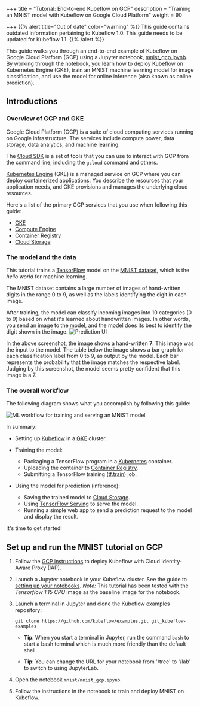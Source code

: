 +++
title = "Tutorial: End-to-end Kubeflow on GCP"
description = "Training an MNIST model with Kubeflow on Google Cloud Platform"
weight = 90
                    
+++
{{% alert title="Out of date" color="warning" %}}
This guide contains outdated information pertaining to Kubeflow 1.0. This guide
needs to be updated for Kubeflow 1.1.
{{% /alert %}}

This guide walks you through an end-to-end example of Kubeflow on Google
Cloud Platform (GCP) using a Jupyter notebook, 
[mnist_gcp.ipynb](https://github.com/kubeflow/examples/blob/master/mnist/mnist_gcp.ipynb). 
By working through the notebook, you learn
how to deploy Kubeflow on Kubernetes Engine (GKE), train an MNIST machine
learning model for image classification, and use the model for online inference
(also known as online prediction).

## Introductions

### Overview of GCP and GKE

Google Cloud Platform (GCP) is a suite of cloud computing services running
on Google infrastructure. The services include compute power, data storage,
data analytics, and machine learning.

The [Cloud SDK][cloud-sdk] is a set of tools that you can use to interact with
GCP from the command line, including the `gcloud` command and others.

[Kubernetes Engine][kubernetes-engine] (GKE) is a managed service on GCP where
you can deploy containerized applications. You describe the resources that your
application needs, and GKE provisions and manages the underlying
cloud resources.

Here's a list of the primary GCP services that you use when following this
guide:

  * [GKE][kubernetes-engine]
  * [Compute Engine][compute-engine]
  * [Container Registry][container-registry]
  * [Cloud Storage][cloud-storage]

### The model and the data

This tutorial trains a [TensorFlow][tensorflow] model on the
[MNIST dataset][mnist-data], which is the *hello world* for machine learning.

The MNIST dataset contains a large number of images of hand-written digits in
the range 0 to 9, as well as the labels identifying the digit in each image.

After training, the model can classify incoming images into 10 categories
(0 to 9) based on what it's learned about handwritten images. In other words,
you send an image to the model, and the model does its best to identify the
digit shown in the image.
<img src="/docs/images/gcp-e2e-ui-prediction.png"
    alt="Prediction UI"
    class="mt-3 mb-3 p-3 border border-info rounded">

In the above screenshot, the image shows a hand-written **7**. This image was
the input to the model. The table below the image shows a bar graph for each
classification label from 0 to 9, as output by the model. Each bar
represents the probability that the image matches the respective label.
Judging by this screenshot, the model seems pretty confident that this image
is a 7.

### The overall workflow

The following diagram shows what you accomplish by following this guide:

<img src="/docs/images/kubeflow-gcp-e2e-tutorial.svg" 
  alt="ML workflow for training and serving an MNIST model"
  class="mt-3 mb-3 border border-info rounded">


In summary:

* Setting up [Kubeflow][kubeflow] in a [GKE][kubernetes-engine]
  cluster.

* Training the model:

  * Packaging a TensorFlow program in a [Kubernetes][kubernetes] container.
  * Uploading the container to [Container Registry][container-registry].
  * Submitting a TensorFlow training ([tf.train][tf-train]) job.

* Using the model for prediction (inference):

  * Saving the trained model to [Cloud Storage][cloud-storage].
  * Using [TensorFlow Serving][tf-serving] to serve the model.
  * Running a simple web app to send a prediction request to the model and
    display the result.

It's time to get started!

## Set up and run the MNIST tutorial on GCP

1. Follow the [GCP instructions](/docs/gke/deploy/) to deploy Kubeflow with 
  Cloud Identity-Aware Proxy (IAP).

1. Launch a Jupyter notebook in your Kubeflow cluster. See the guide to
  [setting up your 
  notebooks](/docs/components/notebooks/setup/#create-a-jupyter-notebook-server-and-add-a-notebook).
  *Note:* This tutorial has been tested with the *Tensorflow 1.15 CPU* image
  as the baseline image for the notebook.

1. Launch a terminal in Jupyter and clone the Kubeflow examples repository:

   ```
   git clone https://github.com/kubeflow/examples.git git_kubeflow-examples
   ```

   * **Tip**: When you start a terminal in Jupyter, run the command `bash` to start
      a bash terminal which is much more friendly than the default shell.

   * **Tip**: You can change the URL for your notebook from '/tree' to '/lab' to switch to using JupyterLab.

1. Open the notebook `mnist/mnist_gcp.ipynb`.

1. Follow the instructions in the notebook to train and deploy MNIST on Kubeflow.


[mnist-data]: http://yann.lecun.com/exdb/mnist/index.html

[tensorflow]: https://www.tensorflow.org/
[tf-train]: https://www.tensorflow.org/api_guides/python/train
[tf-serving]: https://www.tensorflow.org/serving/

[kubernetes]: https://kubernetes.io/
[kubernetes-engine]: https://cloud.google.com/kubernetes-engine/
[container-registry]: https://cloud.google.com/container-registry/
[cloud-storage]: https://cloud.google.com/storage/
[compute-engine]: https://cloud.google.com/compute/
[cloud-sdk]: https://cloud.google.com/sdk/docs/
[kubeflow]: https://www.kubeflow.org/
